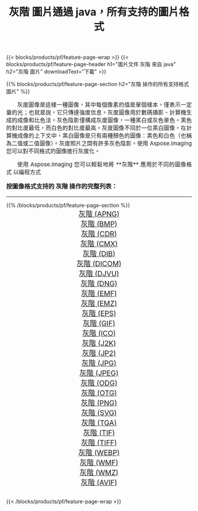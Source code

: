 ﻿---
title: 灰階 圖片通過 java，所有支持的圖片格式 
weight: 3920
url: /zh-hant/java/grayscale/ 
lang: zh-hant
langdirlevel: 2
locales: zh-hans,ja,it,ru,de,es,fr,nl,id,lt,pl,pt,vi,tr,ko,zh-hant,ar,hi,th,sv,cs,uk,he
description: 使用 Aspose.Imaging 你可以輕鬆地通過 java 獲取 灰階 圖像
---

{{< blocks/products/pf/feature-page-wrap >}}
{{< blocks/products/pf/feature-page-header h1="圖片文件 灰階 來自 java" h2="灰階 圖片" downloadText="下載" >}}


{{% blocks/products/pf/feature-page-section  h2="灰階 操作的所有支持格式 圖片" %}}
<p align="justify" style="text-indent:2em;font-size:15px;">
灰度圖像是這樣一種圖像，其中每個像素的值是單個樣本，僅表示一定量的光；也就是說，它只傳達強度信息。灰度圖像用於數碼攝影、計算機生成的成像和比色法。灰色陰影僅構成灰度圖像，一種黑白或灰色單色。黑色的對比度最低，而白色的對比度最高。灰度圖像不同於一位黑白圖像，在計算機成像的上下文中，黑白圖像是只有兩種顏色的圖像：黑色和白色（也稱為二值或二值圖像）。灰度照片之間有許多灰色陰影。使用 Aspose.Imaging 您可以對不同格式的圖像進行灰度化。
</p>
<p align="justify" style="text-indent:2em;font-size:15px;">
使用 Aspose.Imaging 您可以輕鬆地將 **灰階** 應用於不同的圖像格式 以編程方式
</p>
<h3 style="margin-top:16px;">
按圖像格式支持的 灰階 操作的完整列表：
</h3>
<hr/>
{{% /blocks/products/pf/feature-page-section %}}
<div class="container-fluid productfamilypage bg-gray">
    <div class="convertypes bg-gray agp-content section">
        <div class="container">
		<div class="row other-converters" style="gap: 10px;font-size: 19px;text-align:center;">
		    <div class='col-md-3 other-converter remove-lp remove-rp'><a href="/imaging/zh-hant/java/grayscale/apng/" style="padding:15px;">灰階 (APNG)</a></div><div class='col-md-3 other-converter remove-lp remove-rp'><a href="/imaging/zh-hant/java/grayscale/bmp/" style="padding:15px;">灰階 (BMP)</a></div><div class='col-md-3 other-converter remove-lp remove-rp'><a href="/imaging/zh-hant/java/grayscale/cdr/" style="padding:15px;">灰階 (CDR)</a></div><div class='col-md-3 other-converter remove-lp remove-rp'><a href="/imaging/zh-hant/java/grayscale/cmx/" style="padding:15px;">灰階 (CMX)</a></div><div class='col-md-3 other-converter remove-lp remove-rp'><a href="/imaging/zh-hant/java/grayscale/dib/" style="padding:15px;">灰階 (DIB)</a></div><div class='col-md-3 other-converter remove-lp remove-rp'><a href="/imaging/zh-hant/java/grayscale/dicom/" style="padding:15px;">灰階 (DICOM)</a></div><div class='col-md-3 other-converter remove-lp remove-rp'><a href="/imaging/zh-hant/java/grayscale/djvu/" style="padding:15px;">灰階 (DJVU)</a></div><div class='col-md-3 other-converter remove-lp remove-rp'><a href="/imaging/zh-hant/java/grayscale/dng/" style="padding:15px;">灰階 (DNG)</a></div><div class='col-md-3 other-converter remove-lp remove-rp'><a href="/imaging/zh-hant/java/grayscale/emf/" style="padding:15px;">灰階 (EMF)</a></div><div class='col-md-3 other-converter remove-lp remove-rp'><a href="/imaging/zh-hant/java/grayscale/emz/" style="padding:15px;">灰階 (EMZ)</a></div><div class='col-md-3 other-converter remove-lp remove-rp'><a href="/imaging/zh-hant/java/grayscale/eps/" style="padding:15px;">灰階 (EPS)</a></div><div class='col-md-3 other-converter remove-lp remove-rp'><a href="/imaging/zh-hant/java/grayscale/gif/" style="padding:15px;">灰階 (GIF)</a></div><div class='col-md-3 other-converter remove-lp remove-rp'><a href="/imaging/zh-hant/java/grayscale/ico/" style="padding:15px;">灰階 (ICO)</a></div><div class='col-md-3 other-converter remove-lp remove-rp'><a href="/imaging/zh-hant/java/grayscale/j2k/" style="padding:15px;">灰階 (J2K)</a></div><div class='col-md-3 other-converter remove-lp remove-rp'><a href="/imaging/zh-hant/java/grayscale/jp2/" style="padding:15px;">灰階 (JP2)</a></div><div class='col-md-3 other-converter remove-lp remove-rp'><a href="/imaging/zh-hant/java/grayscale/jpg/" style="padding:15px;">灰階 (JPG)</a></div><div class='col-md-3 other-converter remove-lp remove-rp'><a href="/imaging/zh-hant/java/grayscale/jpeg/" style="padding:15px;">灰階 (JPEG)</a></div><div class='col-md-3 other-converter remove-lp remove-rp'><a href="/imaging/zh-hant/java/grayscale/odg/" style="padding:15px;">灰階 (ODG)</a></div><div class='col-md-3 other-converter remove-lp remove-rp'><a href="/imaging/zh-hant/java/grayscale/otg/" style="padding:15px;">灰階 (OTG)</a></div><div class='col-md-3 other-converter remove-lp remove-rp'><a href="/imaging/zh-hant/java/grayscale/png/" style="padding:15px;">灰階 (PNG)</a></div><div class='col-md-3 other-converter remove-lp remove-rp'><a href="/imaging/zh-hant/java/grayscale/svg/" style="padding:15px;">灰階 (SVG)</a></div><div class='col-md-3 other-converter remove-lp remove-rp'><a href="/imaging/zh-hant/java/grayscale/tga/" style="padding:15px;">灰階 (TGA)</a></div><div class='col-md-3 other-converter remove-lp remove-rp'><a href="/imaging/zh-hant/java/grayscale/tif/" style="padding:15px;">灰階 (TIF)</a></div><div class='col-md-3 other-converter remove-lp remove-rp'><a href="/imaging/zh-hant/java/grayscale/tiff/" style="padding:15px;">灰階 (TIFF)</a></div><div class='col-md-3 other-converter remove-lp remove-rp'><a href="/imaging/zh-hant/java/grayscale/webp/" style="padding:15px;">灰階 (WEBP)</a></div><div class='col-md-3 other-converter remove-lp remove-rp'><a href="/imaging/zh-hant/java/grayscale/wmf/" style="padding:15px;">灰階 (WMF)</a></div><div class='col-md-3 other-converter remove-lp remove-rp'><a href="/imaging/zh-hant/java/grayscale/wmz/" style="padding:15px;">灰階 (WMZ)</a></div><div class='col-md-3 other-converter remove-lp remove-rp'><a href="/imaging/zh-hant/java/grayscale/avif/" style="padding:15px;">灰階 (AVIF)</a></div>
                </div>
        </div>
    </div>
</div>
<br/>

{{< /blocks/products/pf/feature-page-wrap >}}
